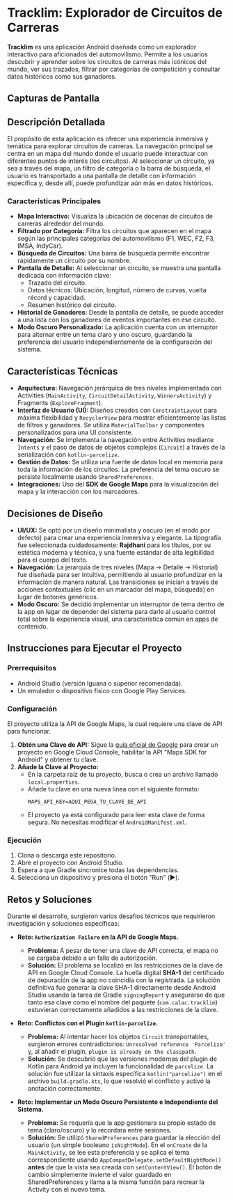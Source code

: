 # Tracklim: Explorador de Circuitos de Carreras

**Tracklim** es una aplicación Android diseñada como un explorador interactivo para aficionados del automovilismo. Permite a los usuarios descubrir y aprender sobre los circuitos de carreras más icónicos del mundo, ver sus trazados, filtrar por categorías de competición y consultar datos históricos como sus ganadores.

## Capturas de Pantalla



## Descripción Detallada

El propósito de esta aplicación es ofrecer una experiencia inmersiva y temática para explorar circuitos de carreras. La navegación principal se centra en un mapa del mundo donde el usuario puede interactuar con diferentes puntos de interés (los circuitos). Al seleccionar un circuito, ya sea a través del mapa, un filtro de categoría o la barra de búsqueda, el usuario es transportado a una pantalla de detalle con información específica y, desde allí, puede profundizar aún más en datos históricos.

### Características Principales

  * **Mapa Interactivo:** Visualiza la ubicación de docenas de circuitos de carreras alrededor del mundo.
  * **Filtrado por Categoría:** Filtra los circuitos que aparecen en el mapa según las principales categorías del automovilismo (F1, WEC, F2, F3, IMSA, IndyCar).
  * **Búsqueda de Circuitos:** Una barra de búsqueda permite encontrar rápidamente un circuito por su nombre.
  * **Pantalla de Detalle:** Al seleccionar un circuito, se muestra una pantalla dedicada con información clave:
      * Trazado del circuito.
      * Datos técnicos: Ubicación, longitud, número de curvas, vuelta récord y capacidad.
      * Resumen histórico del circuito.
  * **Historial de Ganadores:** Desde la pantalla de detalle, se puede acceder a una lista con los ganadores de eventos importantes en ese circuito.
  * **Modo Oscuro Personalizado:** La aplicación cuenta con un interruptor para alternar entre un tema claro y uno oscuro, guardando la preferencia del usuario independientemente de la configuración del sistema.

## Características Técnicas

  * **Arquitectura:** Navegación jerárquica de tres niveles implementada con Activities (`MainActivity`, `CircuitDetailActivity`, `WinnersActivity`) y Fragments (`ExploreFragment`).
  * **Interfaz de Usuario (UI):** Diseños creados con `ConstraintLayout` para máxima flexibilidad y `RecyclerView` para mostrar eficientemente las listas de filtros y ganadores. Se utiliza `MaterialToolbar` y componentes personalizados para una UI consistente.
  * **Navegación:** Se implementa la navegación entre Activities mediante `Intents` y el paso de datos de objetos complejos (`Circuit`) a través de la serialización con `kotlin-parcelize`.
  * **Gestión de Datos:** Se utiliza una fuente de datos local en memoria para toda la información de los circuitos. La preferencia del tema oscuro se persiste localmente usando `SharedPreferences`.
  * **Integraciones:** Uso del **SDK de Google Maps** para la visualización del mapa y la interacción con los marcadores.

## Decisiones de Diseño

  * **UI/UX:** Se optó por un diseño minimalista y oscuro (en el modo por defecto) para crear una experiencia inmersiva y elegante. La tipografía fue seleccionada cuidadosamente: **Rajdhani** para los títulos, por su estética moderna y técnica, y una fuente estándar de alta legibilidad para el cuerpo del texto.
  * **Navegación:** La jerarquía de tres niveles (Mapa -\> Detalle -\> Historial) fue diseñada para ser intuitiva, permitiendo al usuario profundizar en la información de manera natural. Las transiciones se inician a través de acciones contextuales (clic en un marcador del mapa, búsqueda) en lugar de botones genéricos.
  * **Modo Oscuro:** Se decidió implementar un interruptor de tema dentro de la app en lugar de depender del sistema para darle al usuario control total sobre la experiencia visual, una característica común en apps de contenido.

## Instrucciones para Ejecutar el Proyecto

### Prerrequisitos

  * Android Studio (versión Iguana o superior recomendada).
  * Un emulador o dispositivo físico con Google Play Services.

### Configuración

El proyecto utiliza la API de Google Maps, la cual requiere una clave de API para funcionar.

1.  **Obtén una Clave de API:** Sigue la [guía oficial de Google](https://developers.google.com/maps/documentation/android-sdk/get-api-key) para crear un proyecto en Google Cloud Console, habilitar la API "Maps SDK for Android" y obtener tu clave.
2.  **Añade la Clave al Proyecto:**
      * En la carpeta raíz de tu proyecto, busca o crea un archivo llamado `local.properties`.
      * Añade tu clave en una nueva línea con el siguiente formato:
        ```
        MAPS_API_KEY=AQUI_PEGA_TU_CLAVE_DE_API
        ```
      * El proyecto ya está configurado para leer esta clave de forma segura. No necesitas modificar el `AndroidManifest.xml`.

### Ejecución

1.  Clona o descarga este repositorio.
2.  Abre el proyecto con Android Studio.
3.  Espera a que Gradle sincronice todas las dependencias.
4.  Selecciona un dispositivo y presiona el botón "Run" (▶️).

## Retos y Soluciones

Durante el desarrollo, surgieron varios desafíos técnicos que requirieron investigación y soluciones específicas:

  * **Reto: `Authorization Failure` en la API de Google Maps.**

      * **Problema:** A pesar de tener una clave de API correcta, el mapa no se cargaba debido a un fallo de autorización.
      * **Solución:** El problema se localizó en las restricciones de la clave de API en Google Cloud Console. La huella digital **SHA-1** del certificado de depuración de la app no coincidía con la registrada. La solución definitiva fue generar la clave SHA-1 directamente desde Android Studio usando la tarea de Gradle `signingReport` y asegurarse de que tanto esa clave como el nombre del paquete (`com.calac.tracklim`) estuvieran correctamente añadidos a las restricciones de la clave.

  * **Reto: Conflictos con el Plugin `kotlin-parcelize`.**

      * **Problema:** Al intentar hacer los objetos `Circuit` transportables, surgieron errores contradictorios: `Unresolved reference 'Parcelize'` y, al añadir el plugin, `plugin is already on the classpath`.
      * **Solución:** Se descubrió que las versiones modernas del plugin de Kotlin para Android ya incluyen la funcionalidad de `parcelize`. La solución fue utilizar la sintaxis específica `kotlin("parcelize")` en el archivo `build.gradle.kts`, lo que resolvió el conflicto y activó la anotación correctamente.

  * **Reto: Implementar un Modo Oscuro Persistente e Independiente del Sistema.**

      * **Problema:** Se requería que la app gestionara su propio estado de tema (claro/oscuro) y lo recordara entre sesiones.
      * **Solución:** Se utilizó `SharedPreferences` para guardar la elección del usuario (un simple booleano `isNightMode`). En el `onCreate` de la `MainActivity`, se lee esta preferencia y se aplica el tema correspondiente usando `AppCompatDelegate.setDefaultNightMode()` **antes** de que la vista sea creada con `setContentView()`. El botón de cambio simplemente invierte el valor guardado en SharedPreferences y llama a la misma función para recrear la Activity con el nuevo tema.
